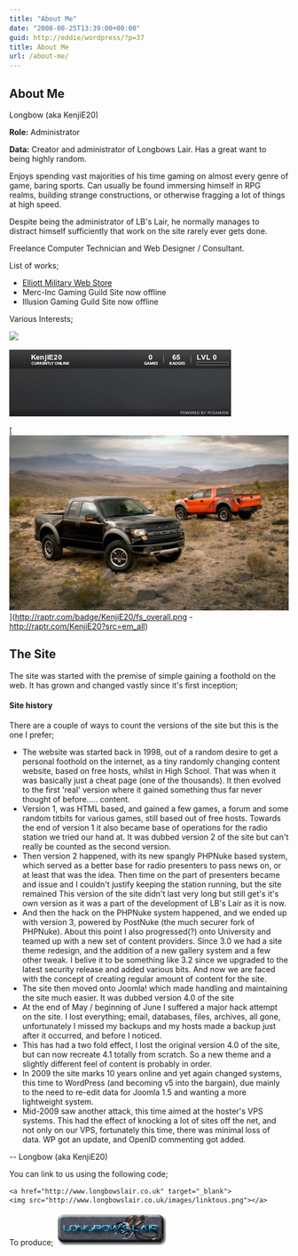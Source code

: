 ```yaml
---
title: "About Me"
date: "2008-08-25T13:39:00+00:00"
guid: http://eddie/wordpress/?p=37
title: About Me
url: /about-me/
---
```


## About Me

Longbow (aka KenjiE20)

**Role:** Administrator

**Data:** Creator and administrator of Longbows Lair. Has a great want to being highly random.

Enjoys spending vast majorities of his time gaming on almost every genre of game, baring sports. Can usually be found immersing himself in RPG realms, building strange constructions, or otherwise fragging a lot of things at high speed.

Despite being the administrator of LB's Lair, he normally manages to distract himself sufficiently that work on the site rarely ever gets done.

Freelance Computer Technician and Web Designer / Consultant.

List of works;

- [Elliott Military Web Store](http://www.elliottmilitary.co.uk)
- Merc-Inc Gaming Guild Site now offline
- Illusion Gaming Guild Site now offline

Various Interests;

[![](http://sig.anidb.net/images/signatures/7359/ue600/)](http://sig.anidb.net/redirect/7359/ue600/)

[![](images/76561197993935169.png)](http://steamsignature.com)

[![Raptr Forum Signature](images/fs_overall.png)](http://raptr.com/badge/KenjiE20/fs_overall.png - http://raptr.com/KenjiE20?src=em_all)

## The Site

The site was started with the premise of simple gaining a foothold on the web.
It has grown and changed vastly since it's first inception;

#### Site history

There are a couple of ways to count the versions of the site but this is the one I prefer;

- The website was started back in 1998, out of a random desire to get a personal foothold on the internet, as a tiny randomly changing content website, based on free hosts, whilst in High School.
  That was when it was basically just a cheat page (one of the thousands). It then evolved to the first 'real' version where it gained something thus far never thought of before..... content.
- Version 1, was HTML based, and gained a few games, a forum and some random titbits for various games, still based out of free hosts. Towards the end of version 1 it also became base of operations for the radio station we tried our hand at.
  It was dubbed version 2 of the site but can't really be counted as the second version.
- Then version 2 happened, with its new spangly PHPNuke based system, which served as a better base for radio presenters to pass news on, or at least that was the idea. Then time on the part of presenters became and issue and I couldn't justify keeping the station running, but the site remained
  This version of the site didn't last very long but still get's it's own version as it was a part of the development of LB's Lair as it is now.
- And then the hack on the PHPNuke system happened, and we ended up with version 3, powered by PostNuke (the much securer fork of PHPNuke).
  About this point I also progressed(?) onto University and teamed up with a new set of content providers.
  Since 3.0 we had a site theme redesign, and the addition of a new gallery system and a few other tweak. I belive it to be something like 3.2 since we upgraded to the latest security release and added various bits.
  And now we are faced with the concept of creating regular amount of content for the site.
- The site then moved onto Joomla! which made handling and maintaining the site much easier.
  It was dubbed version 4.0 of the site
- At the end of May / beginning of June I suffered a major hack attempt on the site. I lost everything; email, databases, files, archives, all gone, unfortunately I missed my backups and my hosts made a backup just after it occurred, and before I noticed.
- This has had a two fold effect, I lost the original version 4.0 of the site, but can now recreate 4.1 totally from scratch.
  So a new theme and a slightly different feel of content is probably in order.
- In 2009 the site marks 10 years online and yet again changed systems, this time to WordPress (and becoming v5 into the bargain), due mainly to the need to re-edit data for Joomla 1.5 and wanting a more lightweight system.
- Mid-2009 saw another attack, this time aimed at the hoster's VPS systems. This had the effect of knocking a lot of sites off the net, and not only on our VPS, fortunately this time, there was minimal loss of data. WP got an update, and OpenID commenting got added.

\-- Longbow (aka KenjiE20)

You can link to us using the following code;

```
<a href="http://www.longbowslair.co.uk" target="_blank">
<img src="http://www.longbowslair.co.uk/images/linktous.png"></a>
```

To produce;
[![](images/linktous.png)](http://www.longbowslair.co.uk)
